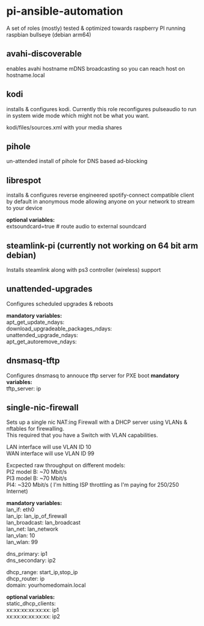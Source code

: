 # pi-ansible-automation
A set of roles (mostly) tested &amp; optimized towards raspberry PI running raspbian bullseye (debian arm64)  

## avahi-discoverable
enables avahi hostname mDNS broadcasting so you can reach host on hostname.local  

## kodi
installs & configures kodi. Currently this role reconfigures pulseaudio to run in system wide mode
which might not be what you want.
  
kodi/files/sources.xml with your media shares

## pihole
un-attended install of pihole for DNS based ad-blocking 
 
## librespot
installs & configures reverse engineered spotify-connect compatible client
by default in anonymous mode allowing anyone on your network to stream to your device
  
__optional variables:__  
extsoundcard=true  # route audio to external soundcard  
 
## steamlink-pi (currently not working on 64 bit arm debian)
Installs steamlink along with ps3 controller (wireless) support  
 
## unattended-upgrades
Configures scheduled upgrades & reboots  
 
__mandatory variables:__  
apt_get_update_ndays:  
download_upgradeable_packages_ndays:  
unattended_upgrade_ndays:  
apt_get_autoremove_ndays:  

## dnsmasq-tftp
Configures dnsmasq to annouce tftp server for PXE boot
__mandatory variables:__  
tftp_server:  ip  
 
## single-nic-firewall
Sets up a single nic NAT:ing Firewall with a DHCP server using VLANs & nftables for firewalling.   
This required that you have a Switch with VLAN capabilities.  

LAN interface will use VLAN ID 10   
WAN interface will use VLAN ID 99  
 
Excpected raw throughput on different models:   
PI2 model B: ~70 Mbit/s  
PI3 model B: ~70 Mbit/s  
PI4: ~320 Mbit/s  ( I'm hitting ISP throttling as I'm paying for 250/250 Internet)
  
__mandatory variables:__  
lan_if: eth0  
lan_ip: lan_ip_of_firewall  
lan_broadcast: lan_broadcast   
lan_net: lan_network  
lan_vlan: 10  
lan_wlan: 99  
 
dns_primary: ip1  
dns_secondary: ip2  
 
dhcp_range: start_ip,stop_ip  
dhcp_router: ip  
domain: yourhomedomain.local  
  
__optional variables:__  
static_dhcp_clients:  
  xx:xx:xx:xx:xx:xx: ip1  
  xx:xx:xx:xx:xx:xx: ip2 
